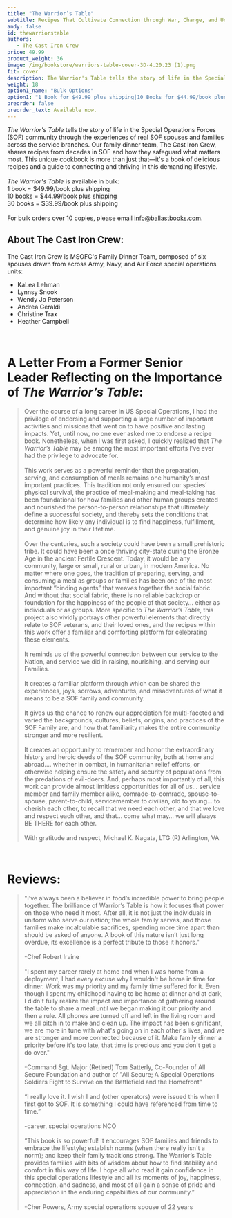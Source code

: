 ```yaml
---
title: "The Warrior’s Table"
subtitle: Recipes That Cultivate Connection through War, Change, and Uncertainty
andy: false
id: thewarriorstable
authors:
   - The Cast Iron Crew
price: 49.99
product_weight: 36
image: /img/bookstore/warriors-table-cover-3D-4.20.23 (1).png
fit: cover
description: The Warrior's Table tells the story of life in the Special Operations Forces (SOF) community through the experiences of real SOF spouses and families across the service branches. Our family dinner team, The Cast Iron Crew, shares recipes from decades in SOF and how they safeguard what matters most. This unique cookbook is more than just that—it's a book of delicious recipes and a guide to connecting and thriving in this demanding lifestyle.
weight: 18
option1_name: "Bulk Options"
option1: "1 Book for $49.99 plus shipping|10 Books for $44.99/book plus shipping [+400]|30 Books for $39.99/book plus shipping[1149.71]"
preorder: false
preorder_text: Available now.
---
```


*The Warrior's Table* tells the story of life in the Special Operations Forces (SOF) community through the experiences of real SOF spouses and families across the service branches. Our family dinner team, The Cast Iron Crew, shares recipes from decades in SOF and how they safeguard what matters most. This unique cookbook is more than just that—it's a book of delicious recipes and a guide to connecting and thriving in this demanding lifestyle.<br>
<br>
*The Warrior's Table* is available in bulk:<br>
1 book = $49.99/book plus shipping<br>
10 books = $44.99/book plus shipping<br>
30 books = $39.99/book plus shipping<br>
<br>
For bulk orders over 10 copies, please email info@ballastbooks.com.  

## About The Cast Iron Crew: 
The Cast Iron Crew is MSOFC's Family Dinner Team, composed of six spouses drawn from across Army, Navy, and Air Force special operations units:
  - KaLea Lehman 
  - Lynnsy Snook 
  - Wendy Jo Peterson 
  - Andrea Geraldi 
  - Christine Trax 
  - Heather Campbell
<br>

# A Letter From a Former Senior Leader Reflecting on the Importance of *The Warrior’s Table*:
>Over the course of a long career in US Special Operations, I had the privilege of endorsing and supporting a large number of important activities and missions that went on to have positive and lasting impacts.  Yet, until now, no one ever asked me to endorse a recipe book. Nonetheless, when I was first asked, I quickly realized that *The Warrior’s Table* may be among the most important efforts I’ve ever had the privilege to advocate for.<br>
><br>
>This work serves as a powerful reminder that the preparation, serving, and consumption of meals remains one humanity’s most important practices.  This tradition not only ensured our species’ physical survival, the practice of meal-making and meal-taking has been foundational for how families and other human groups created and nourished the person-to-person relationships that ultimately define a successful society, and thereby sets the conditions that determine how likely any individual is to find happiness, fulfillment, and genuine joy in their lifetime.<br>
><br>
>Over the centuries, such a society could have been a small prehistoric tribe.  It could have been a once thriving city-state during the Bronze Age in the ancient Fertile Crescent.  Today, it would be any community, large or small, rural or urban, in modern America.  No matter where one goes, the tradition of preparing, serving, and consuming a meal as groups or families has been one of the most important “binding agents” that weaves together the social fabric.  And without that social fabric, there is no reliable backdrop or foundation for the happiness of the people of that society… either as individuals or as groups. More specific to *The Warrior’s Table*, this project also vividly portrays other powerful elements that directly relate to SOF veterans, and their loved ones, and the recipes within this work offer a familiar and comforting platform for celebrating these elements.<br>
><br>
>It reminds us of the powerful connection between our service to the Nation, and service we did in raising, nourishing, and serving our Families.<br>
><br>
>It creates a familiar platform through which can be shared the experiences, joys, sorrows, adventures, and misadventures of what it means to be a SOF family and community.<br>
><br>
>It gives us the chance to renew our appreciation for multi-faceted and varied the backgrounds, cultures, beliefs, origins, and practices of the SOF Family are, and how that familiarity makes the entire community stronger and more resilient.<br>
><br>
>It creates an opportunity to remember and honor the extraordinary history and heroic deeds of the SOF community, both at home and abroad…. whether in combat, in humanitarian relief efforts, or otherwise helping ensure the safety and security of populations from the predations of evil-doers. And, perhaps most importantly of all, this work can provide almost limitless opportunities for all of us… service member and family member alike, comrade-to-comrade, spouse-to-spouse, parent-to-child, servicemember to civilian, old to young… to cherish each other, to recall that we need each other, and that we love and respect each other, and that… come what may… we will always BE THERE for each other.<br>
><br>
>With gratitude and respect, Michael K. Nagata, LTG (R) Arlington, VA<br>
<br>

# Reviews:
>"I’ve always been a believer in food’s incredible power to bring people together. The brilliance of Warrior’s Table is how it focuses that power on those who need it most. After all, it is not just the individuals in uniform who serve our nation; the whole family serves, and those families make incalculable sacrifices, spending more time apart than should be asked of anyone. A book of this nature isn’t just long overdue, its excellence is a perfect tribute to those it honors."<br>
><br>
>-Chef Robert Irvine<br>
><br>
>"I spent my career rarely at home and when I was home from a deployment, I had every excuse why I wouldn't be home in time for dinner. Work was my priority and my family time suffered for it. Even though I spent my childhood having to be home at dinner and at dark, I didn't fully realize the impact and importance of gathering around the table to share a meal until we began making it our priority and then a rule. All phones are turned off and left in the living room and we all pitch in to make and clean up. The impact has been significant, we are more in tune with what's going on in each other's lives, and we are stronger and more connected because of it. Make family dinner a priority before it's too late, that time is precious and you don't get a do over."<br>
><br>
>-Command Sgt. Major (Retired) Tom Satterly, Co-Founder of All Secure Foundation and author of "All Secure; A Special Operations Soldiers Fight to Survive on the Battlefield and the Homefront"<br>
><br>
>“I really love it. I wish I and (other operators) were issued this when I first got to SOF. It is something I could have referenced from time to time.”<br>
><br>
>-career, special operations NCO<br>
><br>
>“This book is so powerful! It encourages SOF families and friends to embrace the lifestyle; establish norms (when there really isn't a norm); and keep their family traditions strong. The Warrior’s Table provides families with bits of wisdom about how to find stability and comfort in this way of life. I hope all who read it gain confidence in this special operations lifestyle and all its moments of joy, happiness, connection, and sadness, and most of all gain a sense of pride and appreciation in the enduring capabilities of our community.”<br>
><br>
>-Cher Powers, Army special operations spouse of 22 years
